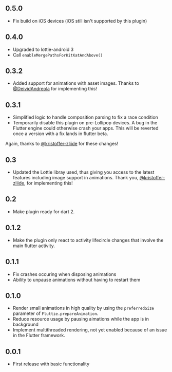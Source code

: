 ## 0.5.0
* Fix build on iOS devices (iOS still isn't supported by this plugin)

## 0.4.0
* Upgraded to lottie-android 3
* Call `enableMergePathsForKitKatAndAbove()`

## 0.3.2
* Added support for animations with asset images. Thanks to
  [@DeividAndreola](https://github.com/DeividAndreola) for implementing this!

## 0.3.1
 * Simplified logic to handle composition parsing to fix a race condition
 * Temporarily disable this plugin on pre-Lollipop devices. A bug in the Flutter
   engine could otherwise crash your apps. This will be reverted once a version
   with a fix lands in flutter beta.

Again, thanks to [@kristoffer-zliide](https://github.com/kristoffer-zliide) for
these changes!

## 0.3
 * Updated the Lottie libray used, thus giving you access to the latest
   features including image support in animations. Thank you, [@kristoffer-zliide](https://github.com/kristoffer-zliide), for implementing this!

## 0.2
 * Make plugin ready for dart 2.

## 0.1.2
 * Make the plugin only react to activity lifecircle changes that involve the
   main flutter activity.

## 0.1.1
 * Fix crashes occuring when disposing animations
 * Ability to unpause animations without having to restart them

## 0.1.0
 * Render small animations in high quality by using the `preferredSize`
   parameter of `Fluttie.prepareAnimation`.
 * Reduce resource usage by pausing aimations while the app is in background
 * Implement multithreaded rendering, not yet enabled because of an issue in the
   Flutter framework.

## 0.0.1
* First release with basic functionality
